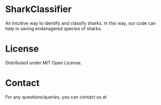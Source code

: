 # SharkClassifier

An intuitive way to identify and classify sharks. In this way, our code can help in saving endanagered species of sharks.

# License

Distributed under MIT Open License.

# Contact

For any questions/queries, you can contact us at 
